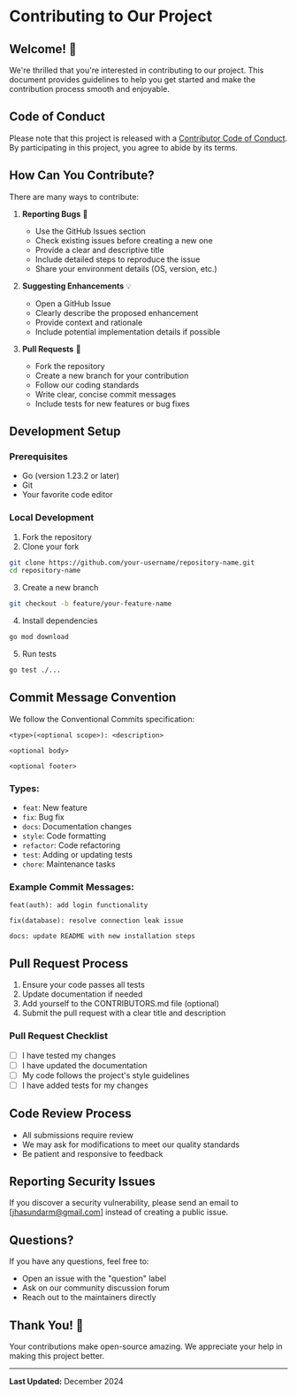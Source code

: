 # Contributing to Our Project

## Welcome! 👋

We're thrilled that you're interested in contributing to our project. This document provides guidelines to help you get started and make the contribution process smooth and enjoyable.

## Code of Conduct

Please note that this project is released with a [Contributor Code of Conduct](CODE_OF_CONDUCT.md). By participating in this project, you agree to abide by its terms.

## How Can You Contribute?

There are many ways to contribute:

1. **Reporting Bugs** 🐞
   - Use the GitHub Issues section
   - Check existing issues before creating a new one
   - Provide a clear and descriptive title
   - Include detailed steps to reproduce the issue
   - Share your environment details (OS, version, etc.)

2. **Suggesting Enhancements** 💡
   - Open a GitHub Issue
   - Clearly describe the proposed enhancement
   - Provide context and rationale
   - Include potential implementation details if possible

3. **Pull Requests** 🚀
   - Fork the repository
   - Create a new branch for your contribution
   - Follow our coding standards
   - Write clear, concise commit messages
   - Include tests for new features or bug fixes

## Development Setup

### Prerequisites

- Go (version 1.23.2 or later)
- Git
- Your favorite code editor

### Local Development

1. Fork the repository
2. Clone your fork
```bash
git clone https://github.com/your-username/repository-name.git
cd repository-name
```

3. Create a new branch
```bash
git checkout -b feature/your-feature-name
```

4. Install dependencies
```bash
go mod download
```

5. Run tests
```bash
go test ./...
```

## Commit Message Convention

We follow the Conventional Commits specification:

```
<type>(<optional scope>): <description>

<optional body>

<optional footer>
```

### Types:
- `feat`: New feature
- `fix`: Bug fix
- `docs`: Documentation changes
- `style`: Code formatting
- `refactor`: Code refactoring
- `test`: Adding or updating tests
- `chore`: Maintenance tasks

### Example Commit Messages:
```
feat(auth): add login functionality

fix(database): resolve connection leak issue

docs: update README with new installation steps
```

## Pull Request Process

1. Ensure your code passes all tests
2. Update documentation if needed
3. Add yourself to the CONTRIBUTORS.md file (optional)
4. Submit the pull request with a clear title and description

### Pull Request Checklist
- [ ] I have tested my changes
- [ ] I have updated the documentation
- [ ] My code follows the project's style guidelines
- [ ] I have added tests for my changes

## Code Review Process

- All submissions require review
- We may ask for modifications to meet our quality standards
- Be patient and responsive to feedback

## Reporting Security Issues

If you discover a security vulnerability, please send an email to [jhasundarm@gmail.com] instead of creating a public issue.

## Questions?

If you have any questions, feel free to:
- Open an issue with the "question" label
- Ask on our community discussion forum
- Reach out to the maintainers directly

## Thank You! 🎉

Your contributions make open-source amazing. We appreciate your help in making this project better.

---

**Last Updated:** December 2024